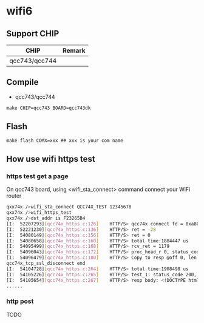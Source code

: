 # wifi6

## Support CHIP

|      CHIP        | Remark |
|:----------------:|:------:|
|qcc743/qcc744       |        |

## Compile

- qcc743/qcc744

```
make CHIP=qcc743 BOARD=qcc743dk
```

## Flash

```
make flash COMX=xxx ## xxx is your com name
```

## How use wifi https test

### https test get a page

On qcc743 board, using <wifi_sta_connect> command connect your WiFi router

```bash
qxx74x />wifi_sta_connect QCC74X_TEST 12345678
qxx74x />wifi_https_test
qxx74x />dst_addr is F23265B4
[I:  52207293][qcc74x_https.c:126]    HTTP/S> qcc74x connect fd = 0xa800ee60
[I:  52221230][qcc74x_https.c:136]    HTTP/S> ret = -28
[I:  54080149][qcc74x_https.c:156]    HTTP/S> ret = 0
[I:  54080658][qcc74x_https.c:160]    HTTP/S> total time:1884447 us
[I:  54095499][qcc74x_https.c:168]    HTTP/S> rcv_ret = 1179
[I:  54096043][qcc74x_https.c:172]    HTTP/S> proc_head_r 0, status_code 200, body_start_off 400
[I:  54096479][qcc74x_https.c:180]    HTTP/S> Copy to resp @off 0, len 779, 1st char 3C
qcc74x_tcp_ssl_disconnect end
[I:  54104728][qcc74x_https.c:264]    HTTP/S> total time:1908498 us
[I:  54105226][qcc74x_https.c:265]    HTTP/S> test_1: status_code 200, resp_len 779
[I:  54105654][qcc74x_https.c:267]    HTTP/S> resp body: <!DOCTYPE html>
......

```

### http post 

TODO

